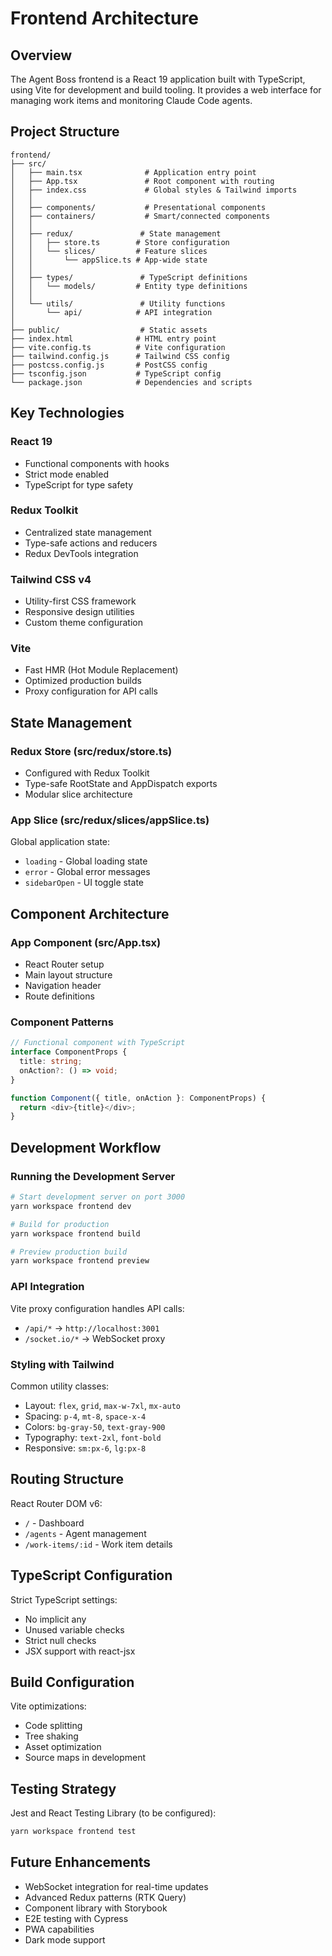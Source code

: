 # Frontend Architecture

## Overview

The Agent Boss frontend is a React 19 application built with TypeScript, using Vite for development and build tooling. It provides a web interface for managing work items and monitoring Claude Code agents.

## Project Structure

```
frontend/
├── src/
│   ├── main.tsx              # Application entry point
│   ├── App.tsx               # Root component with routing
│   ├── index.css             # Global styles & Tailwind imports
│   │
│   ├── components/           # Presentational components
│   ├── containers/           # Smart/connected components
│   │
│   ├── redux/               # State management
│   │   ├── store.ts        # Store configuration
│   │   └── slices/         # Feature slices
│   │       └── appSlice.ts # App-wide state
│   │
│   ├── types/               # TypeScript definitions
│   │   └── models/         # Entity type definitions
│   │
│   └── utils/               # Utility functions
│       └── api/            # API integration
│
├── public/                  # Static assets
├── index.html              # HTML entry point
├── vite.config.ts          # Vite configuration
├── tailwind.config.js      # Tailwind CSS config
├── postcss.config.js       # PostCSS config
├── tsconfig.json           # TypeScript config
└── package.json            # Dependencies and scripts
```

## Key Technologies

### React 19
- Functional components with hooks
- Strict mode enabled
- TypeScript for type safety

### Redux Toolkit
- Centralized state management
- Type-safe actions and reducers
- Redux DevTools integration

### Tailwind CSS v4
- Utility-first CSS framework
- Responsive design utilities
- Custom theme configuration

### Vite
- Fast HMR (Hot Module Replacement)
- Optimized production builds
- Proxy configuration for API calls

## State Management

### Redux Store (src/redux/store.ts)
- Configured with Redux Toolkit
- Type-safe RootState and AppDispatch exports
- Modular slice architecture

### App Slice (src/redux/slices/appSlice.ts)
Global application state:
- `loading` - Global loading state
- `error` - Global error messages
- `sidebarOpen` - UI toggle state

## Component Architecture

### App Component (src/App.tsx)
- React Router setup
- Main layout structure
- Navigation header
- Route definitions

### Component Patterns
```typescript
// Functional component with TypeScript
interface ComponentProps {
  title: string;
  onAction?: () => void;
}

function Component({ title, onAction }: ComponentProps) {
  return <div>{title}</div>;
}
```

## Development Workflow

### Running the Development Server

```bash
# Start development server on port 3000
yarn workspace frontend dev

# Build for production
yarn workspace frontend build

# Preview production build
yarn workspace frontend preview
```

### API Integration

Vite proxy configuration handles API calls:
- `/api/*` → `http://localhost:3001`
- `/socket.io/*` → WebSocket proxy

### Styling with Tailwind

Common utility classes:
- Layout: `flex`, `grid`, `max-w-7xl`, `mx-auto`
- Spacing: `p-4`, `mt-8`, `space-x-4`
- Colors: `bg-gray-50`, `text-gray-900`
- Typography: `text-2xl`, `font-bold`
- Responsive: `sm:px-6`, `lg:px-8`

## Routing Structure

React Router DOM v6:
- `/` - Dashboard
- `/agents` - Agent management
- `/work-items/:id` - Work item details

## TypeScript Configuration

Strict TypeScript settings:
- No implicit any
- Unused variable checks
- Strict null checks
- JSX support with react-jsx

## Build Configuration

Vite optimizations:
- Code splitting
- Tree shaking
- Asset optimization
- Source maps in development

## Testing Strategy

Jest and React Testing Library (to be configured):
```bash
yarn workspace frontend test
```

## Future Enhancements

- WebSocket integration for real-time updates
- Advanced Redux patterns (RTK Query)
- Component library with Storybook
- E2E testing with Cypress
- PWA capabilities
- Dark mode support